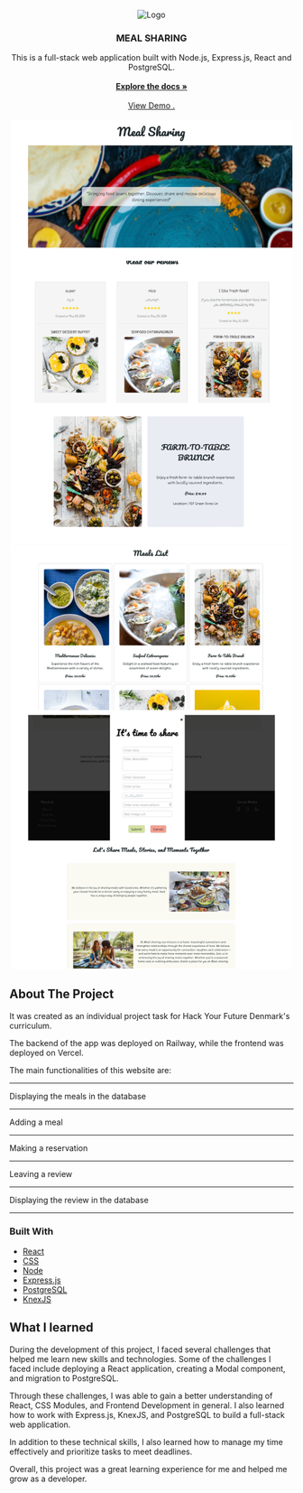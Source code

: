 <br/>
<div align="center">
<img src="https://cdn.pixabay.com/photo/2022/06/07/14/15/food-7248455_1280.png" alt="Logo" width="80" height="80">
</a>
<h3 align="center">MEAL SHARING</h3>
<p align="center">
This is a full-stack web application built with Node.js, Express.js, React and PostgreSQL.
<br/>
<br/>
<a href="https://github.com/humenyuk16/meals-sharing"><strong>Explore the docs »</strong></a>
<br/>
<br/>
<a href="https://meals-sharing-1.onrender.com">View Demo .</a> 
<br> 
<br>
<img src="https://raw.githubusercontent.com/humenyuk16/meals-sharing/main/project_img/1.png" alt="project_screenshot" width="500"/>
<img src="https://raw.githubusercontent.com/humenyuk16/meals-sharing/main/project_img/2.png" alt="project_screenshot" width="500"/>

</p>
</div>

## About The Project

It was created as an individual project task for Hack Your Future Denmark's curriculum.

The backend of the app was deployed on Railway, while the frontend was deployed on Vercel.

The main functionalities of this website are:

<hr>
Displaying the meals in the database
<hr>
Adding  a meal
<hr>
Making a reservation
<hr>
Leaving a review
<hr>
Displaying the review in the database
<hr>

### Built With

- [React](https://reactjs.org)
- [CSS](https://developer.mozilla.org/en-US/docs/Web/CSS)
- [Node](https://nodejs.org/en/)
- [Express.js](https://expressjs.com)
- [PostgreSQL](https://www.postgresql.org)
- [KnexJS](https://knexjs.org)

## What I learned

During the development of this project, I faced several challenges that helped me learn new skills and technologies. Some of the challenges I faced include deploying a React application, creating a Modal component, and migration to PostgreSQL.

Through these challenges, I was able to gain a better understanding of React, CSS Modules, and Frontend Development in general. I also learned how to work with Express.js, KnexJS, and PostgreSQL to build a full-stack web application.

In addition to these technical skills, I also learned how to manage my time effectively and prioritize tasks to meet deadlines.

Overall, this project was a great learning experience for me and helped me grow as a developer.
